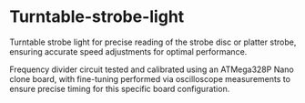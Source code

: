 # Turntable-strobe-light
Turntable strobe light for precise reading of the strobe disc or platter strobe, ensuring accurate speed adjustments for optimal performance. 


Frequency divider circuit tested and calibrated using an ATMega328P Nano clone board, with fine-tuning performed via oscilloscope measurements to ensure precise timing for this specific board configuration.
